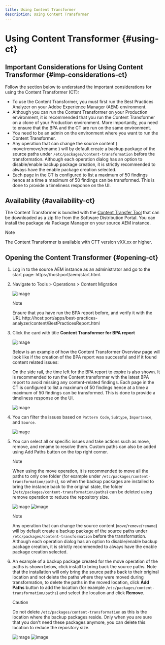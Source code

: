 ```yaml
---
title: Using Content Transformer
description: Using Content Transformer
---
```

# Using Content Transformer {#using-ct}

## Important Considerations for Using Content Transformer {#imp-considerations-ct}

Follow the section below to understand the important considerations for using the Content Transformer (CT):

* To use the Content Transformer, you must first run the Best Practices Analyzer on your Adobe Experience Manager (AEM) environment. 
* Although you can run the Content Transformer on your Production environment, it is recommended that you run the Content Transformer on a clone of your Production environment. More importantly, you need to ensure that the BPA and the CT are run on the same environment.
* You need to be an admin on the environment where you want to run the Content Transformer.
* Any operation that can change the source content ( move/remove/rename ) will by default create a backup package of the source paths under `/etc/packages/content-transformation` before the transformation. Although each operation dialog has an option to disable/enable backup package creation, it is strictly recommended to always have the enable package creation selected.
* Each page in the CT is configured to list a maximum of 50 findings hence at a time a maximum of 50 findings can be transformed. This is done to provide a timeliness response on the UI. 

## Availability {#availability-ct}

The Content Transformer is bundled with the [Content Transfer Tool](/help/journey-migration/content-transfer-tool/using-content-transfer-tool/getting-started-content-transfer-tool.md) that can be downloaded as a zip file from the Software Distribution Portal. You can install the package via Package Manager on your source AEM instance.

>[!NOTE]
>The Content Transformer is available with CTT version vXX.xx or higher.

## Opening the Content Transformer {#opening-ct}

1. Log in to the source AEM instance as an administrator and go to the start page: https://host:port/aem/start.html.
1. Navigate to Tools > Operations > Content Migration

   ![image](/help/journey-migration/content-transformer/assets/ct-1.png)

   >[!NOTE]
   > Ensure that you have run the BPA report before, and verify it with the URL http://host:port/apps/best-practices-analyzer/content/BestPracticesReport.html

1. Click the card with title **Content Transformer for BPA report**

   ![image](/help/journey-migration/content-transformer/assets/ct-2.png)

   Below is an example of how the Content Transformer Overview page will look like if the creation of the BPA report was successful and if it found content related issues:

   On the side rail, the time left for the BPA report to expire is also shown. It is recommended to run the Content transformer with the latest BPA report to avoid missing any content-related findings. Each page in the CT is configured to list a maximum of 50 findings hence at a time a maximum of 50 findings can be transformed. This is done to provide a timeliness response on the UI. 

   ![image](/help/journey-migration/content-transformer/assets/ct-3.png)

1. You can filter the issues based on `Pattern Code`, `Subtype`, `Importance`, and `Source`.

   ![image](/help/journey-migration/content-transformer/assets/ct-4.png)

1. You can select all or specific issues and take actions such as move, remove, and rename to resolve them. Custom paths can also be added using Add Paths button on the top right corner.

   >[!NOTE]
   > When using the move operation, it is recommended to move all the paths to only one folder (for example under `/etc/packages/content-transformation/paths`), so when the backup packages are installed to bring the instance back to the original state, the folder (`/etc/packages/content-transformation/paths`) can be deleted using remove operation to reduce the repository size.

   ![image](/help/journey-migration/content-transformer/assets/ct-5.png)
   ![image](/help/journey-migration/content-transformer/assets/ct-6.png)

   >[!NOTE]
   > Any operation that can change the source content (`move`/`remove`/`rename`) will by default create a backup package of the source paths under `/etc/packages/content-transformation` before the transformation. Although each operation dialog has an option to disable/enable backup package creation, it is strictly recommended to always have the enable package creation selected.

1. An example of a backup package created for the move operation of the paths is shown below, click install to bring back the source paths. Note that the installation will only bring the source paths back to their original location and not delete the paths where they were moved during transformation, to delete the paths in the moved location, click **Add Paths** button to add the location (for example `/etc/packages/content-transformation/paths`) and select the location and click **Remove**. 

   >[!CAUTION]
   > Do not delete `/etc/packages/content-transformation` as this is the location where the backup packages reside. Only when you are sure that you don't need these packages anymore, you can delete this location to reduce the repository size.

   ![image](/help/journey-migration/content-transformer/assets/ct-7.png)
   ![image](/help/journey-migration/content-transformer/assets/ct-8.png)
